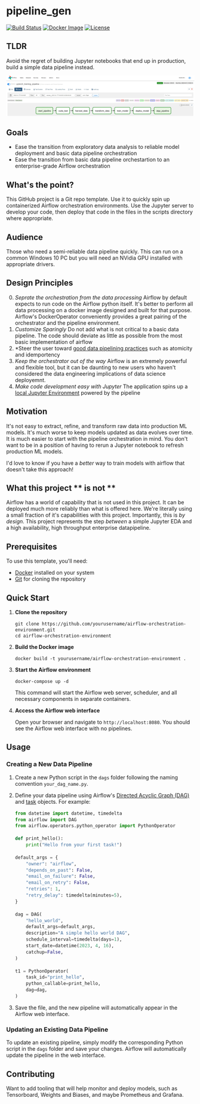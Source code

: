 # pipeline_gen
[![Build Status](https://travis-ci.com/yourusername/airflow-orchestration-environment.svg?branch=main)](https://travis-ci.com/yourusername/airflow-orchestration-environment)
[![Docker Image](https://img.shields.io/docker/cloud/build/yourusername/airflow-orchestration-environment)](https://hub.docker.com/r/yourusername/airflow-orchestration-environment)
[![License](https://img.shields.io/badge/license-MIT-blue.svg)](https://opensource.org/licenses/MIT)

## TLDR
Avoid the regret of building Jupyter notebooks that end up in production,  build a simple data pipeline instead.


![Example Dag](dag_example.JPG)

## Goals
* Ease the transition from exploratory data analysis to reliable model deployment and basic data pipeline orchestration
* Ease the transition from basic data pipeline orchestartion to an enterprise-grade Airflow orchestration

## What's the point?
This GitHub project is a Git repo template. Use it to quickly spin up  containerized Airflow orchestration environments. Use the Jupyter server to develop your code, then deploy that code in the files in the scripts directory where appropriate.

## Audience
Those who need a semi-reliable data pipeline quickly. This can run on a common Windows 10 PC but you will need an NVidia GPU installed with appropriate drivers.  

## Design Principles
0. *Seprate the orchestration from the data processing* Airflow by default expects to run code on the Airflow python itself. It's better to perform all data processing on a docker image designed and built for that purpose.  Airflow's DockerOperator conveniently provides a great pairing of the orchestrator and the pipeline environment.
1. *Customize Sparingly* Do not add what is not critical to a basic data pipeline.  The code should deviate as little as possible from the most basic implementation of airflow
2. *Steer the user toward [good data pipelining practices](https://airflow.apache.org/docs/apache-airflow/stable/best-practices.html) such as atomicity and idemportency
3. *Keep the orchestrator out of the way* Airflow is an extremely powerful and flexible tool, but it can be daunting to new users who haven't considered the data engineering implications of data science deployemnt.
 4. *Make code development easy with Jupyter* The application spins up a [local Jupyter Environment](http://localhost:8888/) powered by the pipeline

## Motivation
It's not easy to extract, refine, and transform raw data into production ML models.  It's much worse to keep models updated as data evolves over time.  It is much easier to start with the pipeline orchestration in mind.  You don't want to be in a position of having to rerun a Jupyter notebook to refresh production ML models.

I'd love to know if you have a *better* way to train models with airflow that doesn't take this approach!


## What this project ** is not **
Airflow has a world of capability that is not used in this project.  It can be deployed much more reliably than what is offered here. We're literally using a small fraction of it's capabilities with this project.  Importantly, this is *by design*. This project represents the step *between* a simple Jupyter EDA and a high availability, high throughput enterprise datapipeline.


## Prerequisites

To use this template, you'll need:

- [Docker](https://www.docker.com/) installed on your system
- [Git](https://git-scm.com/) for cloning the repository

## Quick Start

1. **Clone the repository**

   ```
   git clone https://github.com/yourusername/airflow-orchestration-environment.git
   cd airflow-orchestration-environment
   ```

2. **Build the Docker image**

   ```
   docker build -t yourusername/airflow-orchestration-environment .
   ```

3. **Start the Airflow environment**

   ```
   docker-compose up -d
   ```

   This command will start the Airflow web server, scheduler, and all necessary components in separate containers.

4. **Access the Airflow web interface**

   Open your browser and navigate to `http://localhost:8080`. You should see the Airflow web interface with no pipelines.

## Usage

### Creating a New Data Pipeline

1. Create a new Python script in the `dags` folder following the naming convention `your_dag_name.py`.

2. Define your data pipeline using Airflow's [Directed Acyclic Graph (DAG)](https://airflow.apache.org/docs/apache-airflow/stable/concepts/dags.html) and [task](https://airflow.apache.org/docs/apache-airflow/stable/concepts/tasks.html) objects. For example:

   ```python
   from datetime import datetime, timedelta
   from airflow import DAG
   from airflow.operators.python_operator import PythonOperator

   def print_hello():
       print("Hello from your first task!")

   default_args = {
       "owner": "airflow",
       "depends_on_past": False,
       "email_on_failure": False,
       "email_on_retry": False,
       "retries": 1,
       "retry_delay": timedelta(minutes=5),
   }

   dag = DAG(
       "hello_world",
       default_args=default_args,
       description="A simple hello world DAG",
       schedule_interval=timedelta(days=1),
       start_date=datetime(2023, 4, 16),
       catchup=False,
   )

   t1 = PythonOperator(
       task_id="print_hello",
       python_callable=print_hello,
       dag=dag,
   )
   ```

3. Save the file, and the new pipeline will automatically appear in the Airflow web interface.

### Updating an Existing Data Pipeline

To update an existing pipeline, simply modify the corresponding Python script in the `dags` folder and save your changes. Airflow will automatically update the pipeline in the web interface.

## Contributing

Want to add tooling that will help monitor and deploy models, such as Tensorboard, Weights and Biases, and maybe Prometheus and Grafana.  
